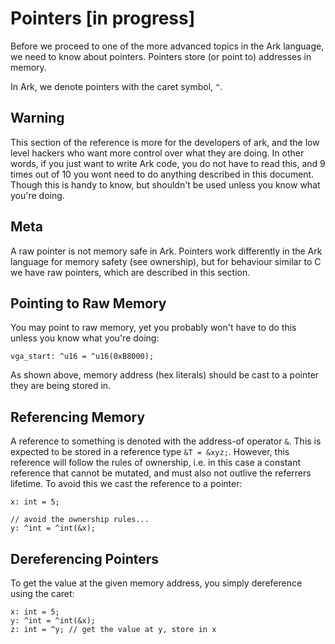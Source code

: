 # Pointers [in progress]
Before we proceed to one of the more advanced topics in the Ark language, we
need to know about pointers. Pointers store (or point to) addresses in memory.

In Ark, we denote pointers with the caret symbol, `^`.

## Warning
This section of the reference is more for the developers of ark, and the low level
hackers who want more control over what they are doing. In other words, if you
just want to write Ark code, you do not have to read this, and 9 times out of 10
you wont need to do anything described in this document. Though this is handy
to know, but shouldn't be used unless you know what you're doing.

## Meta
A raw pointer is not memory safe in Ark. Pointers work differently in the Ark 
language for memory safety (see ownership), but for behaviour similar to C we 
have raw pointers, which are described in this section.

## Pointing to Raw Memory
You may point to raw memory, yet you probably won't have to do this unless you 
know what you're doing:

    vga_start: ^u16 = ^u16(0xB8000);
    
As shown above, memory address (hex literals) should be cast to a pointer they
are being stored in.

## Referencing Memory
A reference to something is denoted with the address-of operator `&`. This is
expected to be stored in a reference type `&T = &xyz;`. However, this reference
will follow the rules of ownership, i.e. in this case a constant reference that
cannot be mutated, and must also not outlive the referrers lifetime. To avoid this
we cast the reference to a pointer:

```
x: int = 5;

// avoid the ownership rules...
y: ^int = ^int(&x);
```

## Dereferencing Pointers
To get the value at the given memory address, you simply dereference using
the caret:

```
x: int = 5;
y: ^int = ^int(&x);
z: int = ^y; // get the value at y, store in x
```
